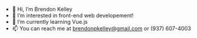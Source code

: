 - 👋 Hi, I’m Brendon Kelley
- 👀 I’m interested in front-end web developement!
- 🌱 I’m currently learning Vue.js
- 📫 You can reach me at brendonpkelley@gmail.com or (937) 607-4003

<!---
bkelley01/bkelley01 is a ✨ special ✨ repository because its `README.md` (this file) appears on your GitHub profile.
You can click the Preview link to take a look at your changes.
--->
